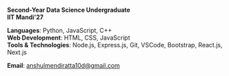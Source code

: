 **Second-Year Data Science Undergraduate**  
**IIT Mandi'27**  
  
**Languages**: Python, JavaScript, C++  
**Web Development**: HTML, CSS, JavaScript  
**Tools & Technologies**: Node.js, Express.js, Git, VSCode, Bootstrap, React.js, Next.js
  
**Email**: [anshulmendiratta10d@gmail.com](mailto:anshulmendiratta10d@gmail.com)  
